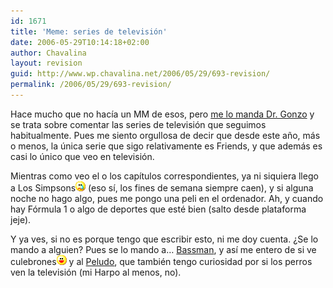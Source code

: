 ```yaml
---
id: 1671
title: 'Meme: series de televisión'
date: 2006-05-29T10:14:18+02:00
author: Chavalina
layout: revision
guid: http://www.wp.chavalina.net/2006/05/29/693-revision/
permalink: /2006/05/29/693-revision/
---
```

Hace mucho que no hacía un MM de esos, pero <a href="http://gonzolog.net/2006/05/un-meme-mas/" target="_blank">me lo manda Dr. Gonzo</a> y se trata sobre comentar las series de televisión que seguimos habitualmente. Pues me siento orgullosa de decir que desde este a&ntilde;o, más o menos, la &uacute;nica serie que sigo relativamente es Friends, y que además es casi lo &uacute;nico que veo en televisión.

Mientras como veo el o los capítulos correspondientes, ya ni siquiera llego a Los Simpsons![llorar](/imagenes/emoticonos/llorar.gif) (eso sí, los fines de semana siempre caen), y si alguna noche no hago algo, pues me pongo una peli en el ordenador. Ah, y cuando hay Fórmula 1 o algo de deportes que esté bien (salto desde plataforma jeje).

Y ya ves, si no es porque tengo que escribir esto, ni me doy cuenta. &iquest;Se lo mando a alguien? Pues se lo mando a… <a href="http://inbasswetrust.blogspot.com/" target="_blank">Bassman</a>, y así me entero de si ve culebrones![emo](/imagenes/emoticonos/risa.gif) y al <a href="http://peludin.blogspot.com/" target="_blank">Peludo</a>, que también tengo curiosidad por si los perros ven la televisión (mi Harpo al menos, no).